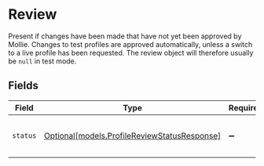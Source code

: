 # Review

Present if changes have been made that have not yet been approved by Mollie. Changes to test profiles are approved
automatically, unless a switch to a live profile has been requested. The review object will therefore usually be
`null` in test mode.


## Fields

| Field                                                                                    | Type                                                                                     | Required                                                                                 | Description                                                                              | Example                                                                                  |
| ---------------------------------------------------------------------------------------- | ---------------------------------------------------------------------------------------- | ---------------------------------------------------------------------------------------- | ---------------------------------------------------------------------------------------- | ---------------------------------------------------------------------------------------- |
| `status`                                                                                 | [Optional[models.ProfileReviewStatusResponse]](../models/profilereviewstatusresponse.md) | :heavy_minus_sign:                                                                       | The status of the requested changes.                                                     | pending                                                                                  |